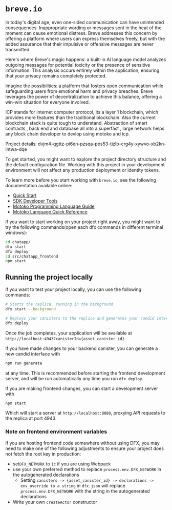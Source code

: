 # `breve.io`

In today's digital age, even one-sided communication can have unintended consequences. Inappropriate wording or messages sent in the heat of the moment can cause emotional distress. Breve addresses this concern by offering a platform where users can express themselves freely, but with the added assurance that their impulsive or offensive messages are never transmitted.

Here's where Breve's magic happens: a built-in AI language model analyzes outgoing messages for potential toxicity or the presence of sensitive information. This analysis occurs entirely within the application, ensuring that your privacy remains completely protected.

Imagine the possibilities: a platform that fosters open communication while safeguarding users from emotional harm and privacy breaches. Breve leverages the power of decentralization to achieve this balance, offering a win-win situation for everyone involved.

ICP stands for internet computer protocol, its a layer 1 blockchain, which provides more features than the traditional blockchain. Also the current blockchain stack is quite tough to understand. Abstraction of smart contracts , back end and database all into a superfast , large network helps any block chain developer to devlop using motoko and icp. 

Project details: dvjm4-qgttz-pi6en-pzsqa-pos53-tizlb-crg4y-xywvo-xb2kn-intwa-dqe

To get started, you might want to explore the project directory structure and the default configuration file. Working with this project in your development environment will not affect any production deployment or identity tokens.

To learn more before you start working with `breve.io`, see the following documentation available online:

- [Quick Start](https://internetcomputer.org/docs/current/developer-docs/setup/deploy-locally)
- [SDK Developer Tools](https://internetcomputer.org/docs/current/developer-docs/setup/install)
- [Motoko Programming Language Guide](https://internetcomputer.org/docs/current/motoko/main/motoko)
- [Motoko Language Quick Reference](https://internetcomputer.org/docs/current/motoko/main/language-manual)

If you want to start working on your project right away, you might want to try the following commands(open each dfx commands in different terminal windows):

```bash
cd chatapp/
dfx start
dfx deploy
cd src/chatapp_frontend
npm start
```

## Running the project locally

If you want to test your project locally, you can use the following commands:

```bash
# Starts the replica, running in the background
dfx start --background

# Deploys your canisters to the replica and generates your candid interface
dfx deploy
```

Once the job completes, your application will be available at `http://localhost:4943?canisterId={asset_canister_id}`.

If you have made changes to your backend canister, you can generate a new candid interface with

```bash
npm run generate
```

at any time. This is recommended before starting the frontend development server, and will be run automatically any time you run `dfx deploy`.

If you are making frontend changes, you can start a development server with

```bash
npm start
```

Which will start a server at `http://localhost:8080`, proxying API requests to the replica at port 4943.

### Note on frontend environment variables

If you are hosting frontend code somewhere without using DFX, you may need to make one of the following adjustments to ensure your project does not fetch the root key in production:

- set`DFX_NETWORK` to `ic` if you are using Webpack
- use your own preferred method to replace `process.env.DFX_NETWORK` in the autogenerated declarations
  - Setting `canisters -> {asset_canister_id} -> declarations -> env_override to a string` in `dfx.json` will replace `process.env.DFX_NETWORK` with the string in the autogenerated declarations
- Write your own `createActor` constructor

